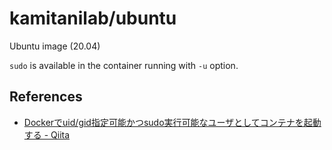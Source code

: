 # kamitanilab/ubuntu

Ubuntu image (20.04)

`sudo` is available in the container running with `-u` option.

## References

- [Dockerでuid/gid指定可能かつsudo実行可能なユーザとしてコンテナを起動する - Qiita](https://qiita.com/yama07/items/a521234dc91f923ba655)


